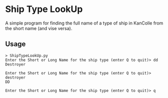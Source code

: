 # Ship Type LookUp
A simple program for finding the full name of a type of ship in KanColle from the short name (and vise versa).

## Usage
```plaintext
> ShipTypeLookUp.py
Enter the Short or Long Name for the ship type (enter Q to quit)> dd
Destroyer

Enter the Short or Long Name for the ship type (enter Q to quit)> destroyer
DD

Enter the Short or Long Name for the ship type (enter Q to quit)> q

```